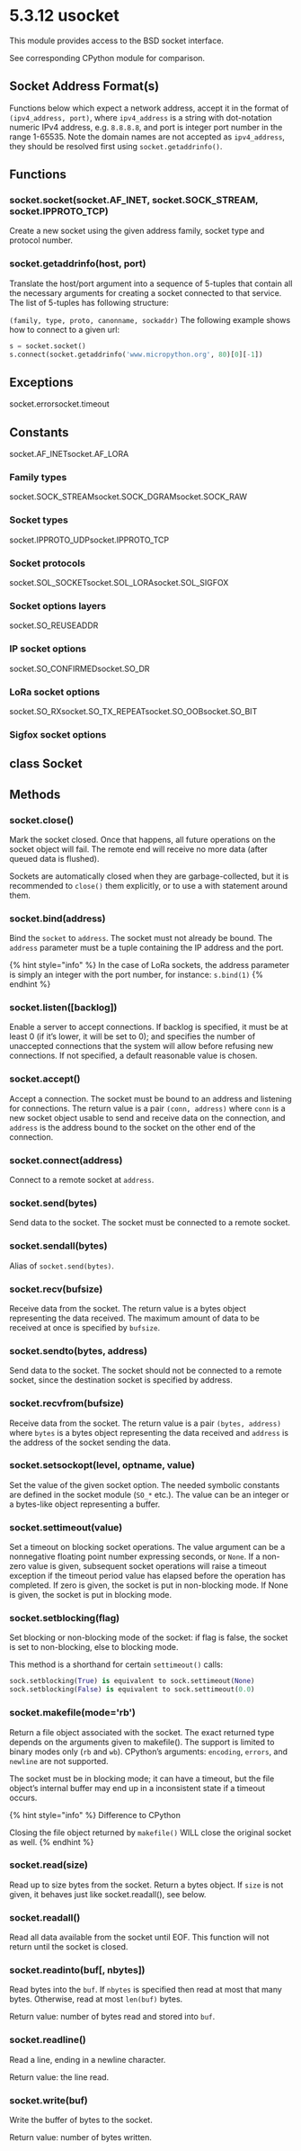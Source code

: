 # 5.3.12 usocket

This module provides access to the BSD socket interface.

See corresponding CPython module for comparison.

## Socket Address Format\(s\)

Functions below which expect a network address, accept it in the format of `(ipv4_address, port)`, where `ipv4_address` is a string with dot-notation numeric IPv4 address, e.g. `8.8.8.8`, and port is integer port number in the range 1-65535. Note the domain names are not accepted as `ipv4_address`, they should be resolved first using `socket.getaddrinfo()`.

## Functions

### socket.socket\(socket.AF\_INET, socket.SOCK\_STREAM, socket.IPPROTO\_TCP\)

Create a new socket using the given address family, socket type and protocol number.

### socket.getaddrinfo\(host, port\)

Translate the host/port argument into a sequence of 5-tuples that contain all the necessary arguments for creating a socket connected to that service. The list of 5-tuples has following structure:

`(family, type, proto, canonname, sockaddr)` The following example shows how to connect to a given url:

```python
s = socket.socket()
s.connect(socket.getaddrinfo('www.micropython.org', 80)[0][-1])
```

## Exceptions

socket.errorsocket.timeout

## Constants

socket.AF\_INETsocket.AF\_LORA

### Family types

socket.SOCK\_STREAMsocket.SOCK\_DGRAMsocket.SOCK\_RAW

### Socket types

socket.IPPROTO\_UDPsocket.IPPROTO\_TCP

### Socket protocols

socket.SOL\_SOCKETsocket.SOL\_LORAsocket.SOL\_SIGFOX

### Socket options layers

socket.SO\_REUSEADDR

### IP socket options

socket.SO\_CONFIRMEDsocket.SO\_DR

### LoRa socket options

socket.SO\_RXsocket.SO\_TX\_REPEATsocket.SO\_OOBsocket.SO\_BIT

### Sigfox socket options

## class Socket

## Methods

### socket.close\(\)

Mark the socket closed. Once that happens, all future operations on the socket object will fail. The remote end will receive no more data \(after queued data is flushed\).

Sockets are automatically closed when they are garbage-collected, but it is recommended to `close()` them explicitly, or to use a with statement around them.

### socket.bind\(address\)

Bind the `socket` to `address`. The socket must not already be bound. The `address` parameter must be a tuple containing the IP address and the port.

{% hint style="info" %}
In the case of LoRa sockets, the address parameter is simply an integer with the port number, for instance: `s.bind(1)`
{% endhint %}

### socket.listen\(\[backlog\]\)

Enable a server to accept connections. If backlog is specified, it must be at least 0 \(if it’s lower, it will be set to 0\); and specifies the number of unaccepted connections that the system will allow before refusing new connections. If not specified, a default reasonable value is chosen.

### socket.accept\(\)

Accept a connection. The socket must be bound to an address and listening for connections. The return value is a pair `(conn, address)` where `conn` is a new socket object usable to send and receive data on the connection, and `address` is the address bound to the socket on the other end of the connection.

### socket.connect\(address\)

Connect to a remote socket at `address`.

### socket.send\(bytes\)

Send data to the socket. The socket must be connected to a remote socket.

### socket.sendall\(bytes\)

Alias of `socket.send(bytes)`.

### socket.recv\(bufsize\)

Receive data from the socket. The return value is a bytes object representing the data received. The maximum amount of data to be received at once is specified by `bufsize`.

### socket.sendto\(bytes, address\)

Send data to the socket. The socket should not be connected to a remote socket, since the destination socket is specified by address.

### socket.recvfrom\(bufsize\)

Receive data from the socket. The return value is a pair `(bytes, address)` where `bytes` is a bytes object representing the data received and `address` is the address of the socket sending the data.

### socket.setsockopt\(level, optname, value\)

Set the value of the given socket option. The needed symbolic constants are defined in the socket module \(`SO_*` etc.\). The value can be an integer or a bytes-like object representing a buffer.

### socket.settimeout\(value\)

Set a timeout on blocking socket operations. The value argument can be a nonnegative floating point number expressing seconds, or `None`. If a non-zero value is given, subsequent socket operations will raise a timeout exception if the timeout period value has elapsed before the operation has completed. If zero is given, the socket is put in non-blocking mode. If None is given, the socket is put in blocking mode.

### socket.setblocking\(flag\)

Set blocking or non-blocking mode of the socket: if flag is false, the socket is set to non-blocking, else to blocking mode.

This method is a shorthand for certain `settimeout()` calls:

```python
sock.setblocking(True) is equivalent to sock.settimeout(None)
sock.setblocking(False) is equivalent to sock.settimeout(0.0)
```

### socket.makefile\(mode='rb'\)

Return a file object associated with the socket. The exact returned type depends on the arguments given to makefile\(\). The support is limited to binary modes only \(`rb` and `wb`\). CPython’s arguments: `encoding`, `errors`, and `newline` are not supported.

The socket must be in blocking mode; it can have a timeout, but the file object’s internal buffer may end up in a inconsistent state if a timeout occurs.

{% hint style="info" %}
Difference to CPython

Closing the file object returned by `makefile()` WILL close the original socket as well.
{% endhint %}

### socket.read\(size\)

Read up to size bytes from the socket. Return a bytes object. If `size` is not given, it behaves just like socket.readall\(\), see below.

### socket.readall\(\)

Read all data available from the socket until EOF. This function will not return until the socket is closed.

### socket.readinto\(buf\[, nbytes\]\)

Read bytes into the `buf`. If `nbytes` is specified then read at most that many bytes. Otherwise, read at most `len(buf)` bytes.

Return value: number of bytes read and stored into `buf`.

### socket.readline\(\)

Read a line, ending in a newline character.

Return value: the line read.

### socket.write\(buf\)

Write the buffer of bytes to the socket.

Return value: number of bytes written.


